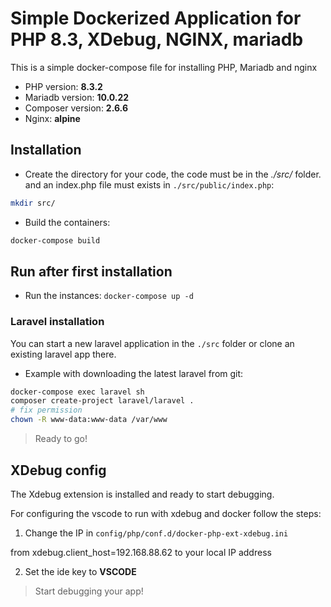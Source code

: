 # Simple Dockerized Application for PHP 8.3, XDebug, NGINX, mariadb

This is a simple docker-compose file for installing PHP, Mariadb and nginx 
- PHP version: **8.3.2**
- Mariadb version: **10.0.22**
- Composer version: **2.6.6**
- Nginx: **alpine**

## Installation

- Create the directory for your code, the code must be in the *./src/* folder. and an index.php file must exists in `./src/public/index.php`:

```bash
mkdir src/
```

- Build the containers:

```bash
docker-compose build
```

## Run after first installation

- Run the instances: `docker-compose up -d`


### Laravel installation

You can start a new laravel application in the `./src` folder or clone an existing laravel app there.

- Example with downloading the latest laravel from git: 

```bash
docker-compose exec laravel sh
composer create-project laravel/laravel .
# fix permission
chown -R www-data:www-data /var/www
```

> Ready to go!

## XDebug config

The Xdebug extension is installed and ready to start debugging.

For configuring the vscode to run with xdebug and docker follow the steps:

1. Change the IP in `config/php/conf.d/docker-php-ext-xdebug.ini` 

from xdebug.client_host=192.168.88.62 to your local IP address

2. Set the ide key to **VSCODE**

> Start debugging your app!
